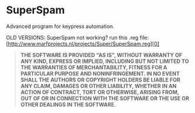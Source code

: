 # SuperSpam
Advanced program for keypress automation.

OLD VERSIONS: SuperSpam not working? run this .reg file: [http://www.marfprojects.nl/projects/Super/SuperSpam.reg][0]

[0]: http://www.marfprojects.nl/projects/Super/SuperSpam.reg        "http://www.marfprojects.nl/projects/Super/SuperSpam.reg"

><b>THE SOFTWARE IS PROVIDED "AS IS", WITHOUT WARRANTY OF ANY KIND, EXPRESS OR IMPLIED, 
>INCLUDING BUT NOT LIMITED TO THE WARRANTIES OF MERCHANTABILITY, 
>FITNESS FOR A PARTICULAR PURPOSE AND NONINFRINGEMENT. 
>IN NO EVENT SHALL THE AUTHORS OR COPYRIGHT HOLDERS BE LIABLE FOR ANY CLAIM, 
>DAMAGES OR OTHER LIABILITY, WHETHER IN AN ACTION OF CONTRACT, TORT OR OTHERWISE, ARISING FROM, 
>OUT OF OR IN CONNECTION WITH THE SOFTWARE OR THE USE OR OTHER DEALINGS IN THE SOFTWARE.</b>
